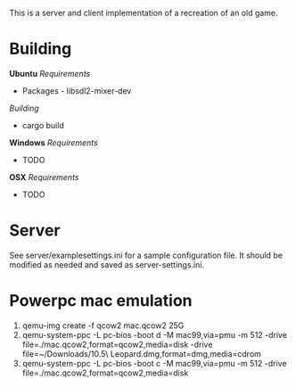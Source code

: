This is a server and client implementation of a recreation of an old game.

# Building
**Ubuntu**
*Requirements*
* Packages - libsdl2-mixer-dev

*Building*
* cargo build

**Windows**
*Requirements*
* TODO

**OSX**
*Requirements*
* TODO

# Server
See server/examplesettings.ini for a sample configuration file. It should be modified as needed and saved as server-settings.ini.

# Powerpc mac emulation
1. qemu-img create -f qcow2 mac.qcow2 25G
2. qemu-system-ppc -L pc-bios -boot d -M mac99,via=pmu -m 512 -drive file=./mac.qcow2,format=qcow2,media=disk -drive file=~/Downloads/10.5\ Leopard.dmg,format=dmg,media=cdrom
3. qemu-system-ppc -L pc-bios -boot c -M mac99,via=pmu -m 512 -drive file=./mac.qcow2,format=qcow2,media=disk
